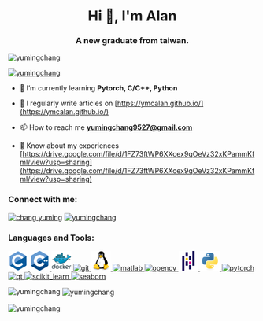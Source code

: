 <h1 align="center">Hi 👋, I'm Alan</h1>
<h3 align="center">A new graduate from taiwan.</h3>

<p align="left"> <img src="https://komarev.com/ghpvc/?username=yumingchang&label=Profile%20views&color=0e75b6&style=flat" alt="yumingchang" /> </p>

<p align="left"> <a href="https://github.com/ryo-ma/github-profile-trophy"><img src="https://github-profile-trophy.vercel.app/?username=yumingchang" alt="yumingchang" /></a> </p>

- 🌱 I’m currently learning **Pytorch, C/C++, Python**

- 📝 I regularly write articles on [https://ymcalan.github.io/](https://ymcalan.github.io/)

- 📫 How to reach me **yumingchang9527@gmail.com**

- 📄 Know about my experiences [https://drive.google.com/file/d/1FZ73ftWP6XXcex9qOeVz32xKPammKfml/view?usp=sharing](https://drive.google.com/file/d/1FZ73ftWP6XXcex9qOeVz32xKPammKfml/view?usp=sharing)

<h3 align="left">Connect with me:</h3>
<p align="left">
<a href="https://www.linkedin.com/in/chang-yuming-04b47b291/" target="blank"><img align="center" src="https://raw.githubusercontent.com/rahuldkjain/github-profile-readme-generator/master/src/images/icons/Social/linked-in-alt.svg" alt="chang yuming" height="30" width="40" /></a>
<a href="https://leetcode.com/yumingchang9527/" target="blank"><img align="center" src="https://raw.githubusercontent.com/rahuldkjain/github-profile-readme-generator/master/src/images/icons/Social/leet-code.svg" alt="yumingchang" height="30" width="40" /></a>
</p>

<h3 align="left">Languages and Tools:</h3>
<p align="left"> <a href="https://www.cprogramming.com/" target="_blank" rel="noreferrer"> <img src="https://raw.githubusercontent.com/devicons/devicon/master/icons/c/c-original.svg" alt="c" width="40" height="40"/> </a> <a href="https://www.w3schools.com/cpp/" target="_blank" rel="noreferrer"> <img src="https://raw.githubusercontent.com/devicons/devicon/master/icons/cplusplus/cplusplus-original.svg" alt="cplusplus" width="40" height="40"/> </a> <a href="https://www.docker.com/" target="_blank" rel="noreferrer"> <img src="https://raw.githubusercontent.com/devicons/devicon/master/icons/docker/docker-original-wordmark.svg" alt="docker" width="40" height="40"/> </a> <a href="https://git-scm.com/" target="_blank" rel="noreferrer"> <img src="https://www.vectorlogo.zone/logos/git-scm/git-scm-icon.svg" alt="git" width="40" height="40"/> </a> <a href="https://www.linux.org/" target="_blank" rel="noreferrer"> <img src="https://raw.githubusercontent.com/devicons/devicon/master/icons/linux/linux-original.svg" alt="linux" width="40" height="40"/> </a> <a href="https://www.mathworks.com/" target="_blank" rel="noreferrer"> <img src="https://upload.wikimedia.org/wikipedia/commons/2/21/Matlab_Logo.png" alt="matlab" width="40" height="40"/> </a> <a href="https://opencv.org/" target="_blank" rel="noreferrer"> <img src="https://www.vectorlogo.zone/logos/opencv/opencv-icon.svg" alt="opencv" width="40" height="40"/> </a> <a href="https://pandas.pydata.org/" target="_blank" rel="noreferrer"> <img src="https://raw.githubusercontent.com/devicons/devicon/2ae2a900d2f041da66e950e4d48052658d850630/icons/pandas/pandas-original.svg" alt="pandas" width="40" height="40"/> </a> <a href="https://www.python.org" target="_blank" rel="noreferrer"> <img src="https://raw.githubusercontent.com/devicons/devicon/master/icons/python/python-original.svg" alt="python" width="40" height="40"/> </a> <a href="https://pytorch.org/" target="_blank" rel="noreferrer"> <img src="https://www.vectorlogo.zone/logos/pytorch/pytorch-icon.svg" alt="pytorch" width="40" height="40"/> </a> <a href="https://www.qt.io/" target="_blank" rel="noreferrer"> <img src="https://upload.wikimedia.org/wikipedia/commons/0/0b/Qt_logo_2016.svg" alt="qt" width="40" height="40"/> </a> <a href="https://scikit-learn.org/" target="_blank" rel="noreferrer"> <img src="https://upload.wikimedia.org/wikipedia/commons/0/05/Scikit_learn_logo_small.svg" alt="scikit_learn" width="40" height="40"/> </a> <a href="https://seaborn.pydata.org/" target="_blank" rel="noreferrer"> <img src="https://seaborn.pydata.org/_images/logo-mark-lightbg.svg" alt="seaborn" width="40" height="40"/> </a> </p>

<p><img align="left" src="https://github-readme-stats.vercel.app/api/top-langs?username=yumingchang&show_icons=true&locale=en&layout=compact" alt="yumingchang" /></p>

<p>&nbsp;<img align="center" src="https://github-readme-stats.vercel.app/api?username=yumingchang&show_icons=true&locale=en" alt="yumingchang" /></p>

<p><img align="center" src="https://github-readme-streak-stats.herokuapp.com/?user=yumingchang&" alt="yumingchang" /></p>

